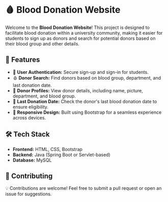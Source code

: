 # 🩸 Blood Donation Website

Welcome to the **Blood Donation Website**! This project is designed to facilitate blood donation within a university community, making it easier for students to sign up as donors and search for potential donors based on their blood group and other details.

## 🌟 Features

- 🔐 **User Authentication:** Secure sign-up and sign-in for students.  
- 🩸 **Donor Search:** Find donors based on blood group, department, and last donation date.  
- 📄 **Donor Profiles:** View donor details, including name, picture, department, and blood group.  
- 📅 **Last Donation Date:** Check the donor's last blood donation date to ensure eligibility.  
- 📱 **Responsive Design:** Built using Bootstrap for a seamless experience across devices.  

## 🛠️ Tech Stack

- **Frontend:** HTML, CSS, Bootstrap  
- **Backend:** Java (Spring Boot or Servlet-based)  
- **Database:** MySQL  

## 🤝 Contributing

💡 Contributions are welcome! Feel free to submit a pull request or open an issue for suggestions.
